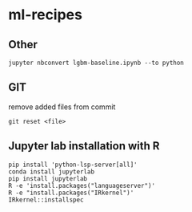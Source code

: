 # ml-recipes

## Other
    jupyter nbconvert lgbm-baseline.ipynb --to python

## GIT
remove added files from commit

    git reset <file>


## Jupyter lab installation with R
    
    pip install 'python-lsp-server[all]'
    conda install jupyterlab
    pip install jupyterlab
    R -e 'install.packages("languageserver")'
    R -e "install.packages("IRkernel")'
    IRkernel::installspec
